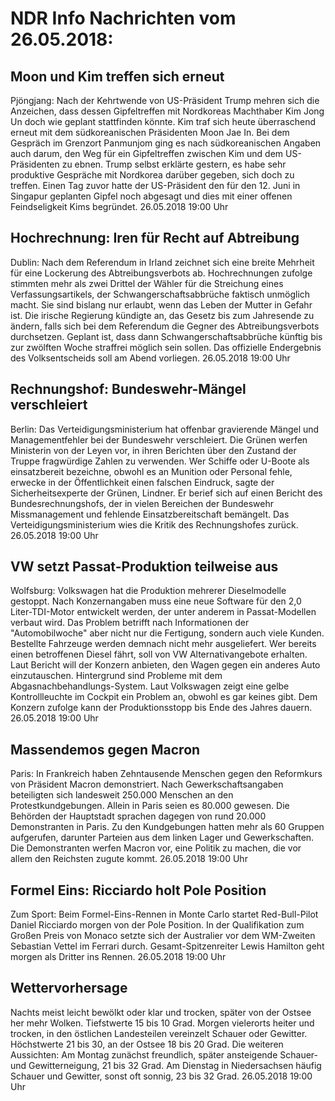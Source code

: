 # NDR Info Nachrichten vom 26.05.2018:


## Moon und Kim treffen sich erneut
Pjöngjang: Nach der Kehrtwende von US-Präsident Trump mehren sich die Anzeichen, dass dessen Gipfeltreffen mit Nordkoreas Machthaber Kim Jong Un doch wie geplant stattfinden könnte. Kim traf sich heute überraschend erneut mit dem südkoreanischen Präsidenten Moon Jae In. Bei dem Gespräch im Grenzort Panmunjom ging es nach südkoreanischen Angaben auch darum, den Weg für ein Gipfeltreffen zwischen Kim und dem US-Präsidenten zu ebnen. Trump selbst erklärte gestern, es habe sehr produktive Gespräche mit Nordkorea darüber gegeben, sich doch zu treffen. Einen Tag zuvor hatte der US-Präsident den für den 12. Juni in Singapur geplanten Gipfel noch abgesagt und dies mit einer offenen Feindseligkeit Kims begründet. 26.05.2018 19:00 Uhr 

## Hochrechnung: Iren für Recht auf Abtreibung
Dublin: Nach dem Referendum in Irland zeichnet sich eine breite Mehrheit für eine Lockerung des Abtreibungsverbots ab. Hochrechnungen zufolge stimmten mehr als zwei Drittel der Wähler für die Streichung eines Verfassungsartikels, der Schwangerschaftsabbrüche faktisch unmöglich macht. Sie sind bislang nur erlaubt, wenn das Leben der Mutter in Gefahr ist. Die irische Regierung kündigte an, das Gesetz bis zum Jahresende zu ändern, falls sich bei dem Referendum die Gegner des Abtreibungsverbots durchsetzen. Geplant ist, dass dann Schwangerschaftsabbrüche künftig bis zur zwölften Woche straffrei möglich sein sollen. Das offizielle Endergebnis des Volksentscheids soll am Abend vorliegen. 26.05.2018 19:00 Uhr 

## Rechnungshof: Bundeswehr-Mängel verschleiert
Berlin: Das Verteidigungsministerium hat offenbar gravierende Mängel und Managementfehler bei der Bundeswehr verschleiert. Die Grünen werfen Ministerin von der Leyen vor, in ihren Berichten über den Zustand der Truppe fragwürdige Zahlen zu verwenden. Wer Schiffe oder U-Boote als einsatzbereit bezeichne, obwohl es an Munition oder Personal fehle, erwecke in der Öffentlichkeit einen falschen Eindruck, sagte der Sicherheitsexperte der Grünen, Lindner. Er berief sich auf einen Bericht des Bundesrechnungshofs, der in vielen Bereichen der Bundeswehr Missmanagement und fehlende Einsatzbereitschaft bemängelt. Das Verteidigungsministerium wies die Kritik des Rechnungshofes zurück. 26.05.2018 19:00 Uhr 

## VW setzt Passat-Produktion teilweise aus
Wolfsburg: Volkswagen hat die Produktion mehrerer Dieselmodelle gestoppt. Nach Konzernangaben muss eine neue Software für den 2,0 Liter-TDI-Motor entwickelt werden, der unter anderem in Passat-Modellen verbaut wird. Das Problem betrifft nach Informationen der "Automobilwoche" aber nicht nur die Fertigung, sondern auch viele Kunden. Bestellte Fahrzeuge werden demnach nicht mehr ausgeliefert. Wer bereits einen betroffenen Diesel fährt, soll von VW Alternativangebote erhalten. Laut Bericht will der Konzern anbieten, den Wagen gegen ein anderes Auto einzutauschen. Hintergrund sind Probleme mit dem Abgasnachbehandlungs-System. Laut Volkswagen zeigt eine gelbe Kontrollleuchte im Cockpit ein Problem an, obwohl es gar keines gibt. Dem Konzern zufolge kann der Produktionsstopp bis Ende des Jahres dauern. 26.05.2018 19:00 Uhr 

## Massendemos gegen Macron
Paris: In Frankreich haben Zehntausende Menschen gegen den Reformkurs von Präsident Macron demonstriert. Nach Gewerkschaftsangaben beteiligten sich landesweit 250.000 Menschen an den Protestkundgebungen. Allein in Paris seien es 80.000 gewesen. Die Behörden der Hauptstadt sprachen dagegen von rund 20.000 Demonstranten in Paris. Zu den Kundgebungen hatten mehr als 60 Gruppen aufgerufen, darunter Parteien aus dem linken Lager und Gewerkschaften. Die Demonstranten werfen Macron vor, eine Politik zu machen, die vor allem den Reichsten zugute kommt. 26.05.2018 19:00 Uhr 

## Formel Eins: Ricciardo holt Pole Position
Zum Sport: 	Beim Formel-Eins-Rennen in Monte Carlo startet Red-Bull-Pilot Daniel Ricciardo morgen von der Pole Position. In der Qualifikation zum Großen Preis von Monaco setzte sich der Australier vor dem WM-Zweiten Sebastian Vettel im Ferrari durch. Gesamt-Spitzenreiter Lewis Hamilton geht morgen als Dritter ins Rennen. 26.05.2018 19:00 Uhr 

## Wettervorhersage
Nachts meist leicht bewölkt oder klar und trocken, später von der Ostsee her mehr Wolken. Tiefstwerte 15 bis 10 Grad. Morgen vielerorts heiter und trocken, in den östlichen Landesteilen vereinzelt Schauer oder Gewitter. Höchstwerte 21 bis 30, an der Ostsee 18 bis 20 Grad. Die weiteren Aussichten: Am Montag zunächst freundlich, später ansteigende Schauer- und Gewitterneigung, 21 bis 32 Grad. Am Dienstag in Niedersachsen häufig Schauer und Gewitter, sonst oft sonnig, 23 bis 32 Grad. 26.05.2018 19:00 Uhr 
